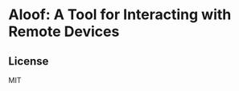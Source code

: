 Aloof: A Tool for Interacting with Remote Devices
=================================================

## License

MIT
